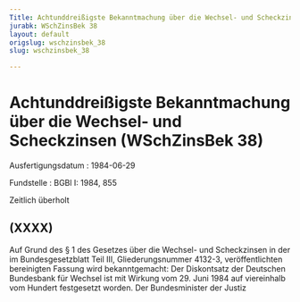 ```yaml
---
Title: Achtunddreißigste Bekanntmachung über die Wechsel- und Scheckzinsen
jurabk: WSchZinsBek 38
layout: default
origslug: wschzinsbek_38
slug: wschzinsbek_38

---
```


# Achtunddreißigste Bekanntmachung über die Wechsel- und Scheckzinsen (WSchZinsBek 38)

Ausfertigungsdatum
:   1984-06-29

Fundstelle
:   BGBl I: 1984, 855

Zeitlich überholt


## (XXXX)

Auf Grund des § 1 des Gesetzes über die Wechsel- und Scheckzinsen in der im Bundesgesetzblatt Teil III, Gliederungsnummer 4132-3, veröffentlichten bereinigten Fassung wird bekanntgemacht:
Der Diskontsatz der Deutschen Bundesbank für Wechsel ist mit Wirkung vom 29. Juni 1984 auf viereinhalb vom Hundert festgesetzt worden.
Der Bundesminister der Justiz

